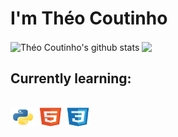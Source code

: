 <h1> I'm Théo Coutinho </h1>

<a>
  <img align="center" src="https://github-readme-stats.anuraghazra1.vercel.app/api?username=theocoutinho&show_icons=true&include_all_commits=true&theme=material-palenight"           alt="Théo Coutinho's github stats" />
</a>
<a>
  <!-- Change the `github-readme-stats.anuraghazra1.vercel.app` to `github-readme-stats.vercel.app`  -->
  <img align="center" src="https://github-readme-stats.anuraghazra1.vercel.app/api/top-langs/?username=theocoutinho&layout=compact&theme=material-palenight" />
</a>

## Currently learning: 
<div style="display: inline_block"><br>
  <img align="center" alt="theocoutinho" height="30" width="40" src="https://raw.githubusercontent.com/devicons/devicon/master/icons/python/python-original.svg">
  <img align="center" alt="theocoutinho" height="30" width="40" src="https://raw.githubusercontent.com/devicons/devicon/master/icons/html5/html5-original.svg">
  <img align="center" alt="theocoutinho" height="30" width="40" src="https://raw.githubusercontent.com/devicons/devicon/master/icons/css3/css3-original.svg">
</div>
